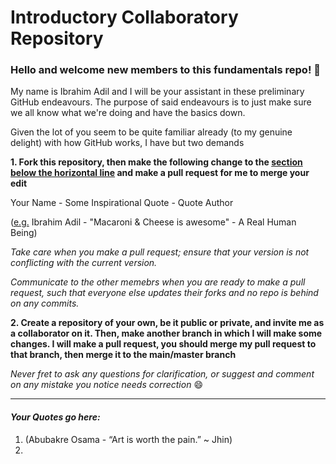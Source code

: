 # Introductory Collaboratory Repository

### Hello and welcome new members to this fundamentals repo! :blue_heart:

My name is Ibrahim Adil and I will be your assistant in these preliminary GitHub endeavours. 
The purpose of said endeavours is to just make sure we all know what we're doing and have the basics down.

Given the lot of you seem to be quite familiar already (to my genuine delight) with how GitHub works, I have but two demands

**1. Fork this repository, then make the following change to the 
[section below the horizontal line](https://github.com/ib-bib/CodeCollaborationBasics/#your-quotes-go-here) 
and make a pull request for me to merge your edit**

Your Name - Some Inspirational Quote - Quote Author

([e.g.](https://study.com/learn/lesson/what-does-e-g-stand-for.html) Ibrahim Adil - "Macaroni & Cheese is awesome" - A Real Human Being)

*Take care when you make a pull request; ensure that your version is not conflicting with the current version.*

*Communicate to the other memebrs when you are ready to make a pull request, such that everyone else updates their forks and no repo is behind on any commits.*

**2. Create a repository of your own, be it public or private, and invite me as a collaborator on it. 
Then, make another branch in which I will make some changes. 
I will make a pull request, you should merge my pull request to that branch, then merge it to the main/master branch**

*Never fret to ask any questions for clarification, or suggest and comment on any mistake you notice needs correction* :smile:
<hr />

#### *Your Quotes go here:*

1. (Abubakre Osama - “Art is worth the pain.” ~ Jhin)
2. 
